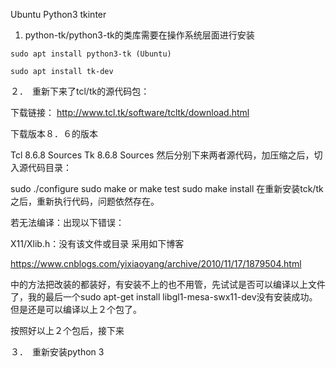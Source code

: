 Ubuntu Python3 tkinter 

1. python-tk/python3-tk的类库需要在操作系统层面进行安装

```
sudo apt install python3-tk (Ubuntu) 

sudo apt install tk-dev 
```

２．　重新下来了tcl/tk的源代码包：

下载链接： http://www.tcl.tk/software/tcltk/download.html

下载版本８．６的版本

Tcl 8.6.8 Sources	Tk 8.6.8 Sources
然后分别下来两者源代码，加压缩之后，切入源代码目录：

sudo ./configure 
sudo make or make test 
sudo make install 
在重新安装tck/tk之后，重新执行代码，问题依然存在。

若无法编译：出现以下错误：

X11/Xlib.h：没有该文件或目录
采用如下博客

https://www.cnblogs.com/yixiaoyang/archive/2010/11/17/1879504.html

中的方法把改装的都装好，有安装不上的也不用管，先试试是否可以编译以上文件了，我的最后一个sudo apt-get install libgl1-mesa-swx11-dev没有安装成功。但是还是可以编译以上２个包了。

按照好以上２个包后，接下来

３．　重新安装python 3

